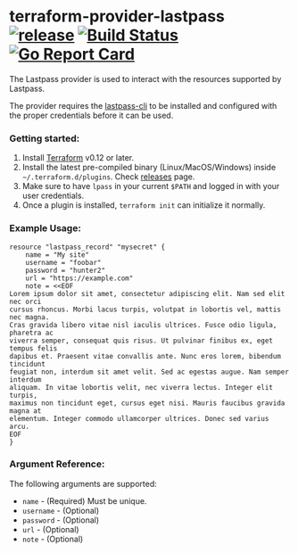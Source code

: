 # terraform-provider-lastpass [![release](https://img.shields.io/github/release/nrkno/terraform-provider-lastpass.svg?style=flat-square)](https://github.com/nrkno/terraform-provider-lastpass/releases/latest) [![Build Status](https://travis-ci.com/nrkno/terraform-provider-lastpass.svg?branch=master)](https://travis-ci.com/nrkno/terraform-provider-lastpass) [![Go Report Card](https://goreportcard.com/badge/github.com/nrkno/terraform-provider-lastpass)](https://goreportcard.com/report/github.com/nrkno/terraform-provider-lastpass)

The Lastpass provider is used to interact with the resources supported by Lastpass. 

The provider requires the [lastpass-cli](https://github.com/lastpass/lastpass-cli) to be installed and configured with the proper credentials before it can be used. 


### Getting started:

1. Install [Terraform](https://www.terraform.io/downloads.html) v0.12 or later.
1. Install the latest pre-compiled binary (Linux/MacOS/Windows) inside `~/.terraform.d/plugins`. Check [releases](https://github.com/nrkno/terraform-provider-lastpass/releases) page.
2. Make sure to have `lpass` in your current `$PATH` and logged in with your user credentials. 
3. Once a plugin is installed, `terraform init` can initialize it normally.


### Example Usage:

```hcl
resource "lastpass_record" "mysecret" {
    name = "My site"
    username = "foobar"
    password = "hunter2"
    url = "https://example.com"
    note = <<EOF
Lorem ipsum dolor sit amet, consectetur adipiscing elit. Nam sed elit nec orci
cursus rhoncus. Morbi lacus turpis, volutpat in lobortis vel, mattis nec magna.
Cras gravida libero vitae nisl iaculis ultrices. Fusce odio ligula, pharetra ac
viverra semper, consequat quis risus. Ut pulvinar finibus ex, eget tempus felis
dapibus et. Praesent vitae convallis ante. Nunc eros lorem, bibendum tincidunt
feugiat non, interdum sit amet velit. Sed ac egestas augue. Nam semper interdum
aliquam. In vitae lobortis velit, nec viverra lectus. Integer elit turpis,
maximus non tincidunt eget, cursus eget nisi. Mauris faucibus gravida magna at
elementum. Integer commodo ullamcorper ultrices. Donec sed varius arcu. 
EOF
}
```

### Argument Reference:

The following arguments are supported:

* `name` - (Required) Must be unique.
* `username` - (Optional) 
* `password` - (Optional) 
* `url` - (Optional) 
* `note` - (Optional)